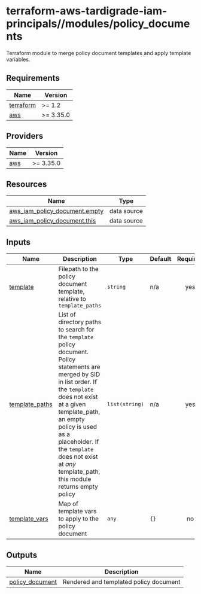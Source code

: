 # terraform-aws-tardigrade-iam-principals//modules/policy_documents

Terraform module to merge policy document templates and apply template variables.


<!-- BEGIN TFDOCS -->
## Requirements

| Name | Version |
|------|---------|
| <a name="requirement_terraform"></a> [terraform](#requirement\_terraform) | >= 1.2 |
| <a name="requirement_aws"></a> [aws](#requirement\_aws) | >= 3.35.0 |

## Providers

| Name | Version |
|------|---------|
| <a name="provider_aws"></a> [aws](#provider\_aws) | >= 3.35.0 |

## Resources

| Name | Type |
|------|------|
| [aws_iam_policy_document.empty](https://registry.terraform.io/providers/hashicorp/aws/latest/docs/data-sources/iam_policy_document) | data source |
| [aws_iam_policy_document.this](https://registry.terraform.io/providers/hashicorp/aws/latest/docs/data-sources/iam_policy_document) | data source |

## Inputs

| Name | Description | Type | Default | Required |
|------|-------------|------|---------|:--------:|
| <a name="input_template"></a> [template](#input\_template) | Filepath to the policy document template, relative to `template_paths` | `string` | n/a | yes |
| <a name="input_template_paths"></a> [template\_paths](#input\_template\_paths) | List of directory paths to search for the `template` policy document. Policy statements are merged by SID in list order. If the `template` does not exist at a given template\_path, an empty policy is used as a placeholder. If the `template` does not exist at *any* template\_path, this module returns empty policy | `list(string)` | n/a | yes |
| <a name="input_template_vars"></a> [template\_vars](#input\_template\_vars) | Map of template vars to apply to the policy document | `any` | `{}` | no |

## Outputs

| Name | Description |
|------|-------------|
| <a name="output_policy_document"></a> [policy\_document](#output\_policy\_document) | Rendered and templated policy document |

<!-- END TFDOCS -->
